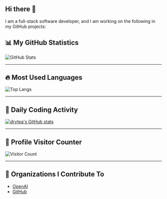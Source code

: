 ## Hi there 👋

I am a full-stack software developer, and I am working on the following in my GitHub projects:

## 📊 My GitHub Statistics
![GitHub Stats](https://github-readme-stats.vercel.app/api?username=drytea&show_icons=true&theme=radical)

---

## 🔥 Most Used Languages
![Top Langs](https://github-readme-stats.vercel.app/api/top-langs/?username=drytea&layout=compact&theme=tokyonight)

---

## 🚀 Daily Coding Activity
[![drytea's GitHub stats](https://github-readme-stats.vercel.app/api?username=drytea)](https://github.com/anuraghazra/github-readme-stats)

---

## 👀 Profile Visitor Counter
![Visitor Count](https://komarev.com/ghpvc/?username=drytea&color=blue)

---

## 💼 Organizations I Contribute To
- [OpenAI](https://github.com/openai)
- [GitHub](https://github.com/github)

